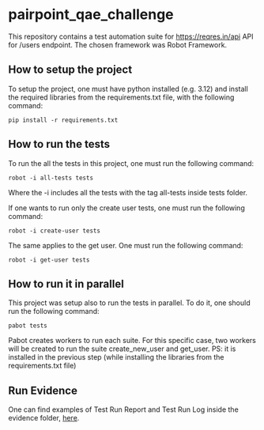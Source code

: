 # pairpoint_qae_challenge
This repository contains a test automation suite for https://reqres.in/api API for /users endpoint. The chosen framework was Robot Framework.

## How to setup the project
To setup the project, one must have python installed (e.g. 3.12) and install the required libraries from the requirements.txt file, with the following command:

```shell
pip install -r requirements.txt
```

## How to run the tests
To run the all the tests in this project, one must run the following command:

```shell
robot -i all-tests tests
```

Where the -i includes all the tests with the tag all-tests inside tests folder.

If one wants to run only the create user tests, one must run the following command:

```shell
robot -i create-user tests
```

The same applies to the get user. One must run the following command:

```shell
robot -i get-user tests
```

## How to run it in parallel
This project was setup also to run the tests in parallel. To do it, one should run the following command:

```shell
pabot tests
```

Pabot creates workers to run each suite. For this specific case, two workers will be created to run the suite create_new_user and get_user. PS: it is installed in the previous step (while installing the libraries from the requirements.txt file)

## Run Evidence
One can find examples of Test Run Report and Test Run Log inside the evidence folder, [here](/evidence/).
